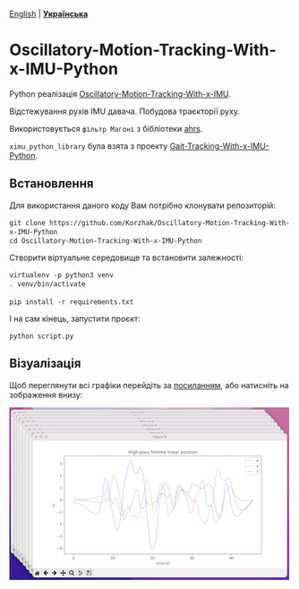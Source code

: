 [English](REAMDE.md) | **[Українська](README_UA.md)**

# Oscillatory-Motion-Tracking-With-x-IMU-Python

Python реалізація [Oscillatory-Motion-Tracking-With-x-IMU](https://github.com/xioTechnologies/Oscillatory-Motion-Tracking-With-x-IMU).

Відстежування рухів IMU давача. Побудова траєкторії руху.

Використовується `фільтр Магоні` з бібліотеки [ahrs](https://github.com/Mayitzin/ahrs).

`ximu_python_library` була взята з проекту [Gait-Tracking-With-x-IMU-Python](https://github.com/daehwa/Gait-Tracking-With-x-IMU-Python).

## Встановлення

Для використання даного коду Вам потрібно клонувати репозиторій:

```shell
git clone https://github.com/Korzhak/Oscillatory-Motion-Tracking-With-x-IMU-Python
cd Oscillatory-Motion-Tracking-With-x-IMU-Python
```

Створити віртуальне середовище та встановити залежності:

```shell
virtualenv -p python3 venv
. venv/bin/activate

pip install -r requirements.txt
```

І на сам кінець, запустити проєкт:

```shell
python script.py
```

## Візуалізація

Щоб переглянути всі графіки перейдіть за [посиланням](charts/CHARTS.md), або натисніть на зображення внизу:

[![Show all charts](charts/9_all_2D_charts.png)](charts/CHARTS.md)
